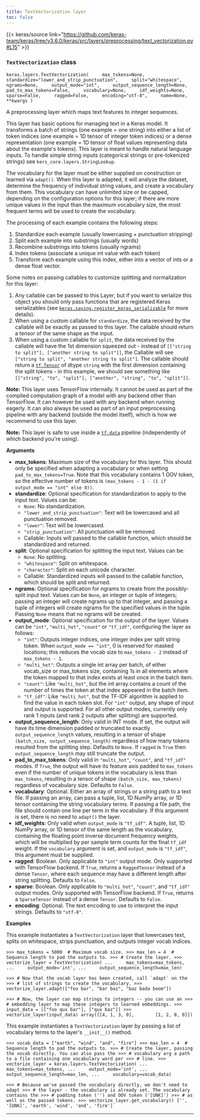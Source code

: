 ```yaml
---
title: TextVectorization layer
toc: false
---
```


{{< keras/source link="https://github.com/keras-team/keras/tree/v3.6.0/keras/src/layers/preprocessing/text_vectorization.py#L15" >}}

### `TextVectorization` class

`keras.layers.TextVectorization(     max_tokens=None,     standardize="lower_and_strip_punctuation",     split="whitespace",     ngrams=None,     output_mode="int",     output_sequence_length=None,     pad_to_max_tokens=False,     vocabulary=None,     idf_weights=None,     sparse=False,     ragged=False,     encoding="utf-8",     name=None,     **kwargs )`

A preprocessing layer which maps text features to integer sequences.

This layer has basic options for managing text in a Keras model. It transforms a batch of strings (one example = one string) into either a list of token indices (one example = 1D tensor of integer token indices) or a dense representation (one example = 1D tensor of float values representing data about the example's tokens). This layer is meant to handle natural language inputs. To handle simple string inputs (categorical strings or pre-tokenized strings) see `kers_core.layers.StringLookup`.

The vocabulary for the layer must be either supplied on construction or learned via `adapt()`. When this layer is adapted, it will analyze the dataset, determine the frequency of individual string values, and create a vocabulary from them. This vocabulary can have unlimited size or be capped, depending on the configuration options for this layer; if there are more unique values in the input than the maximum vocabulary size, the most frequent terms will be used to create the vocabulary.

The processing of each example contains the following steps:

1.  Standardize each example (usually lowercasing + punctuation stripping)
2.  Split each example into substrings (usually words)
3.  Recombine substrings into tokens (usually ngrams)
4.  Index tokens (associate a unique int value with each token)
5.  Transform each example using this index, either into a vector of ints or a dense float vector.

Some notes on passing callables to customize splitting and normalization for this layer:

1.  Any callable can be passed to this Layer, but if you want to serialize this object you should only pass functions that are registered Keras serializables (see [`keras.saving.register_keras_serializable`](/api/models/model_saving_apis/serialization_utils#registerkerasserializable-function) for more details).
2.  When using a custom callable for `standardize`, the data received by the callable will be exactly as passed to this layer. The callable should return a tensor of the same shape as the input.
3.  When using a custom callable for `split`, the data received by the callable will have the 1st dimension squeezed out - instead of `[["string to split"], ["another string to split"]]`, the Callable will see `["string to split", "another string to split"]`. The callable should return a [`tf.Tensor`](https://www.tensorflow.org/api_docs/python/tf/Tensor) of dtype `string` with the first dimension containing the split tokens - in this example, we should see something like `[["string", "to", "split"], ["another", "string", "to", "split"]]`.

**Note:** This layer uses TensorFlow internally. It cannot be used as part of the compiled computation graph of a model with any backend other than TensorFlow. It can however be used with any backend when running eagerly. It can also always be used as part of an input preprocessing pipeline with any backend (outside the model itself), which is how we recommend to use this layer.

**Note:** This layer is safe to use inside a [`tf.data`](https://www.tensorflow.org/api_docs/python/tf/data) pipeline (independently of which backend you're using).

**Arguments**

- **max_tokens**: Maximum size of the vocabulary for this layer. This should only be specified when adapting a vocabulary or when setting `pad_to_max_tokens=True`. Note that this vocabulary contains 1 OOV token, so the effective number of tokens is `(max_tokens - 1 - (1 if output_mode == "int" else 0))`.
- **standardize**: Optional specification for standardization to apply to the input text. Values can be:
  - `None`: No standardization.
  - `"lower_and_strip_punctuation"`: Text will be lowercased and all punctuation removed.
  - `"lower"`: Text will be lowercased.
  - `"strip_punctuation"`: All punctuation will be removed.
  - Callable: Inputs will passed to the callable function, which should be standardized and returned.
- **split**: Optional specification for splitting the input text. Values can be:
  - `None`: No splitting.
  - `"whitespace"`: Split on whitespace.
  - `"character"`: Split on each unicode character.
  - Callable: Standardized inputs will passed to the callable function, which should be split and returned.
- **ngrams**: Optional specification for ngrams to create from the possibly-split input text. Values can be `None`, an integer or tuple of integers; passing an integer will create ngrams up to that integer, and passing a tuple of integers will create ngrams for the specified values in the tuple. Passing `None` means that no ngrams will be created.
- **output_mode**: Optional specification for the output of the layer. Values can be `"int"`, `"multi_hot"`, `"count"` or `"tf_idf"`, configuring the layer as follows:
  - `"int"`: Outputs integer indices, one integer index per split string token. When `output_mode == "int"`, 0 is reserved for masked locations; this reduces the vocab size to `max_tokens - 2` instead of `max_tokens - 1`.
  - `"multi_hot"`: Outputs a single int array per batch, of either vocab_size or max_tokens size, containing 1s in all elements where the token mapped to that index exists at least once in the batch item.
  - `"count"`: Like `"multi_hot"`, but the int array contains a count of the number of times the token at that index appeared in the batch item.
  - `"tf_idf"`: Like `"multi_hot"`, but the TF-IDF algorithm is applied to find the value in each token slot. For `"int"` output, any shape of input and output is supported. For all other output modes, currently only rank 1 inputs (and rank 2 outputs after splitting) are supported.
- **output_sequence_length**: Only valid in INT mode. If set, the output will have its time dimension padded or truncated to exactly `output_sequence_length` values, resulting in a tensor of shape `(batch_size, output_sequence_length)` regardless of how many tokens resulted from the splitting step. Defaults to `None`. If `ragged` is `True` then `output_sequence_length` may still truncate the output.
- **pad_to_max_tokens**: Only valid in `"multi_hot"`, `"count"`, and `"tf_idf"` modes. If `True`, the output will have its feature axis padded to `max_tokens` even if the number of unique tokens in the vocabulary is less than `max_tokens`, resulting in a tensor of shape `(batch_size, max_tokens)` regardless of vocabulary size. Defaults to `False`.
- **vocabulary**: Optional. Either an array of strings or a string path to a text file. If passing an array, can pass a tuple, list, 1D NumPy array, or 1D tensor containing the string vocabulary terms. If passing a file path, the file should contain one line per term in the vocabulary. If this argument is set, there is no need to `adapt()` the layer.
- **idf_weights**: Only valid when `output_mode` is `"tf_idf"`. A tuple, list, 1D NumPy array, or 1D tensor of the same length as the vocabulary, containing the floating point inverse document frequency weights, which will be multiplied by per sample term counts for the final `tf_idf` weight. If the `vocabulary` argument is set, and `output_mode` is `"tf_idf"`, this argument must be supplied.
- **ragged**: Boolean. Only applicable to `"int"` output mode. Only supported with TensorFlow backend. If `True`, returns a `RaggedTensor` instead of a dense `Tensor`, where each sequence may have a different length after string splitting. Defaults to `False`.
- **sparse**: Boolean. Only applicable to `"multi_hot"`, `"count"`, and `"tf_idf"` output modes. Only supported with TensorFlow backend. If `True`, returns a `SparseTensor` instead of a dense `Tensor`. Defaults to `False`.
- **encoding**: Optional. The text encoding to use to interpret the input strings. Defaults to `"utf-8"`.

**Examples**

This example instantiates a `TextVectorization` layer that lowercases text, splits on whitespace, strips punctuation, and outputs integer vocab indices.

`>>> max_tokens = 5000  # Maximum vocab size. >>> max_len = 4  # Sequence length to pad the outputs to. >>> # Create the layer. >>> vectorize_layer = TextVectorization( ...     max_tokens=max_tokens, ...     output_mode='int', ...     output_sequence_length=max_len)`

`` >>> # Now that the vocab layer has been created, call `adapt` on the >>> # list of strings to create the vocabulary. >>> vectorize_layer.adapt(["foo bar", "bar baz", "baz bada boom"]) ``

`>>> # Now, the layer can map strings to integers -- you can use an >>> # embedding layer to map these integers to learned embeddings. >>> input_data = [["foo qux bar"], ["qux baz"]] >>> vectorize_layer(input_data) array([[4, 1, 3, 0],        [1, 2, 0, 0]])`

This example instantiates a `TextVectorization` layer by passing a list of vocabulary terms to the layer's `__init__()` method.

`>>> vocab_data = ["earth", "wind", "and", "fire"] >>> max_len = 4  # Sequence length to pad the outputs to. >>> # Create the layer, passing the vocab directly. You can also pass the >>> # vocabulary arg a path to a file containing one vocabulary word per >>> # line. >>> vectorize_layer = keras.layers.TextVectorization( ...     max_tokens=max_tokens, ...     output_mode='int', ...     output_sequence_length=max_len, ...     vocabulary=vocab_data)`

`>>> # Because we've passed the vocabulary directly, we don't need to adapt >>> # the layer - the vocabulary is already set. The vocabulary contains the >>> # padding token ('') and OOV token ('[UNK]') >>> # as well as the passed tokens. >>> vectorize_layer.get_vocabulary() ['', '[UNK]', 'earth', 'wind', 'and', 'fire']`

---
